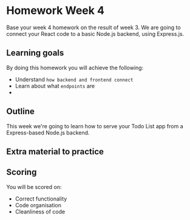# Homework Week 4

Base your week 4 homework on the result of week 3. We are going to connect your React code to a basic Node.js backend, using Express.js.

## Learning goals

By doing this homework you will achieve the following:

- Understand `how backend and frontend connect`
- Learn about what `endpoints` are
-

## Outline

This week we're going to learn how to serve your Todo List app from a Express-based Node.js backend.

## Extra material to practice

## Scoring

You will be scored on:

- Correct functionality
- Code organisation
- Cleanliness of code
